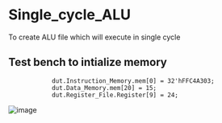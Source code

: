 # Single_cycle_ALU
To create ALU file which will execute in single cycle

## Test bench to intialize memory

```
            dut.Instruction_Memory.mem[0] = 32'hFFC4A303;
            dut.Data_Memory.mem[20] = 15;
            dut.Register_File.Register[9] = 24;
```

![image](https://github.com/Sourabhsinghchouhan/Single_cycle_ALU/assets/145453605/f5de30a2-0ec1-448c-a6d3-1b325fd97b00)
